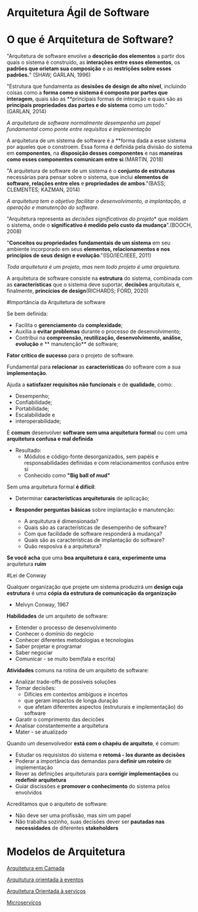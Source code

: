 # Arquitetura Ágil de Software

# O que é Arquitetura de Software?

"Arquitetura de software envolve a **descrição dos elementos** a partir dos quais o sistema é construído, as **interações entre esses elementos**, os **padrões que orietam sua composição** e as **restrições sobre esses padrões.**" (SHAW; GARLAN, 1996)

"Estrutura que fundamenta as **desisões de design de alto nível**, incluindo coisas como a **forma como o sistema é composto por partes que interagem**, quais são as **principais formas de interação e quais são as **principais propriedades das partes e do sistema** como um todo." (GARLAN, 2014)

*A arquitetura de software normalmente desempenha um papel fundamental como ponte entre requisitos e implementação*

A arquitetura de um sistema de software é a **forma dada a esse sistema por aqueles que o constroem. Essa forma é definida pela divisão do sistema em **componentes**, na **disposição desses componentes** e nas **maneiras como esses componentes comunicam entre si**.(MARTIN, 2018)

"A arquitetura de software de um sistema é o **conjunto de estruturas** necessárias para pensar sobre o sistema, que inclui **elementos de software, relações entre eles** e **propriedades de ambos**."(BASS; CLEMENTES; KAZMAN, 2014)

*A arquitetura tem o objetivo facilitar o desenvolvimento, a implantação, a operação e manutenção do software*.

"Arquitetura representa as *decisões significativas do projeto** que moldam o sistema, onde o **significativo é medido pelo custo da mudança**".(BOOCH, 2008)

"**Conceitos ou propriedades fundamentais de um sistema** em seu ambiente incorporado em seus **elementos, relacionamentos e nos princípios de seus design e evolução**."(ISO/IEC/IEEE, 2011)

*Toda arquitetura é um projeto, mas nem todo projeto é uma arquietura*.

A arquitetura de software consiste na **estrutura** do sistema, combinada com as **características** que o sistema deve suportar, **decisões** arquitutais e, finalmente, **princícios de design**(RICHARDS; FORD, 2020)

#Importância da Arquitetura de software

Se bem definida:

* Facilita o **gerenciamento** da **complexidade**;
* Auxilia a **evitar problemas** durante o processo de desenvolvimento;
* Contribui na **compreensão, reutilização, desenvolvimento, análise, evolução** e ** manutenção** de software;

**Fator crítico de sucesso** para o projeto de software.

Fundamental para **relacionar** as **características** do software com a sua **implementação**.

Ajuda a **satisfazer requisitos não funcionais** e de **qualidade**, como:

* Desempenho;
* Confiabilidade;
* Portabilidade;
* Escalabilidade e
* interoperabilidade;

É **comum** desenvolver **software sem uma arquitetura formal** ou com uma **arquitetura confusa e mal definida**

* Resultado:
   * Módulos e código-fonte desorganizados, sem papéis e responsabilidades definidas e com relacionamentos confusos entre si
   * Conhecido como **"Big ball of mud"**

Sem uma arquitetura formal **é difícil**:

* Determinar **características arquiteturais** de aplicação;

* **Responder perguntas básicas** sobre implantação e manutenção:
   * A arquitutura é dimensionada?
   * Quais são as características de desempenho de software?
   * Com que facilidade de software responderá à mudança?
   * Quais são as características de implantação do software?
   * Quão resposiva é a arquitetura?

**Se você acha** que uma **boa arquitetura é cara, experimente uma** arquitetura **ruim**

#Lei de Conway

Qualquer organização que projete um sistema produzirá um **design cuja estrutura** é uma **cópia da estrutura de comunicação da organização**

* Melvyn Conway, 1967

**Habilidades** de um arquiteto de software:

* Entender o processo de desenvolvimento
* Conhecer o domínio do negócio
* Conhecer diferentes metodologias e tecnologias
* Saber projetar e programar
* Saber negociar
* Comunicar - se muito bem(fala e escrita)

**Atividades** comuns na rotina de um arquiteto de software:
* Analizar trade-offs de possíveis soluções
* Tomar decisões:
   * Difícies em contextos ambíguos e incertos
   * que geram impactos de longa duração
   * que afetam diferentes aspectos (estruturais e implementação) do software
* Garatir o comprimento das decicões
* Analisar constantemente a arquitetura
* Mater - se atualizado

Quando um desenvolvedor **está com o chapéu de arquiteto**, é comum: 
* Estudar os requisistos do sistema e **retomá - los durante as decisões**
* Poderar a importância das demandas para **definir um roteiro** de implementação
* Rever as definições arquiteturais para **corrigir implementações** ou **redefinir arquitetura**
* Guiar discissões e **promover o conhecimento** do sistema pelos envolvidos

Acreditamos que o arquiteto de software:
* Não deve ser uma profissão, mas sim um papel
* Não trabalha sozinho, suas decisões dever ser **pautadas nas necessidades** de diferentes **stakeholders**

# Modelos de Arquitetura

[Arquitetura em Camada](https://www.oreilly.com/library/view/software-architecture-patterns/9781491971437/ch01.html)

[Arquitutura orientada à eventos](https://www.redhat.com/en/topics/integration/what-is-event-driven-architecture)

[Arquitetura Orientada à serviços](https://www.youtube.com/watch?v=jjv3Cati4NY)

[Microserviços](https://martinfowler.com/articles/microservices.html)











